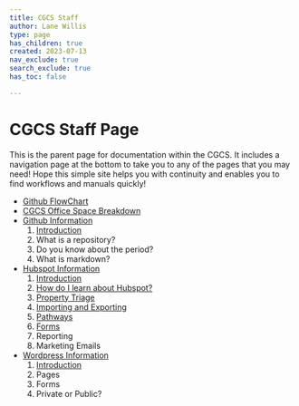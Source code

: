 ```yaml
---
title: CGCS Staff
author: Lane Willis
type: page
has_children: true
created: 2023-07-13
nav_exclude: true
search_exclude: true
has_toc: false

---
```


# CGCS Staff Page

This is the parent page for documentation within the CGCS. It includes a navigation page at the bottom to take you to any of the pages that you may need! Hope this simple site helps you with continuity and enables you to find workflows and manuals quickly!

* [Github FlowChart](/missions-center/cgcs-staff-information/github-flowchart.html)
* [CGCS Office Space Breakdown](/missions-center/cgcs-staff-information/cgcs-space-breakdown.html)
* [Github Information](/missions-center/cgcs-staff-information/github/github.html)
  1. [Introduction](/missions-center/cgcs-staff-information/github/github-introduction.html)
  2. What is a repository?
  3. Do you know about the period?
  4. What is markdown?
* [Hubspot Information](/missions-center/cgcs-staff-information/hubspot/hubspot.html)
  1. [Introduction](/missions-center/cgcs-staff-information/hubspot/hubspot-introduction.html)
  2. [How do I learn about Hubspot?](/missions-center/cgcs-staff-information/hubspot/hubspot-help.html)
  3. [Property Triage](/missions-center/cgcs-staff-information/hubspot/property-triage.html)
  4. [Importing and Exporting](/missions-center/cgcs-staff-information/hubspot/import-export-hubspot.html)
  5. [Pathways](/missions-center/cgcs-staff-information/hubspot/hubspot-pathways.html)
  6. [Forms](/missions-center/cgcs-staff-information/hubspot/forms-hubspot.html)
  7. Reporting
  8. Marketing Emails
* [Wordpress Information](/missions-center/cgcs-staff-information/wordpress/wordpress.html)
  1. [Introduction](/missions-center/cgcs-staff-information/wordpress/wordpress-introduction.html)
  2. Pages
  3. Forms
  4. Private or Public?